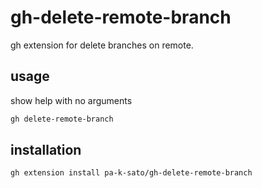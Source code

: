 # gh-delete-remote-branch

gh extension for delete branches on remote.

## usage

show help with no arguments

```bash
gh delete-remote-branch
```

## installation

```bash
gh extension install pa-k-sato/gh-delete-remote-branch
```

